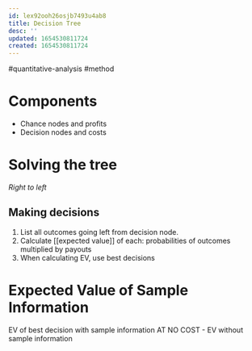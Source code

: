```yaml
---
id: lex92ooh26osjb7493u4ab8
title: Decision Tree
desc: ''
updated: 1654530811724
created: 1654530811724
---
```

#quantitative-analysis #method
# Components
- Chance nodes and profits
- Decision nodes and costs
# Solving the tree
*Right to left*
## Making decisions
1. List all outcomes going left from decision node.
2. Calculate [[expected value]] of each: probabilities of outcomes multiplied by payouts
3. When calculating EV, use best decisions  
# Expected Value of Sample Information
EV of best decision with sample information AT NO COST - EV without sample information
